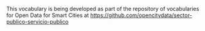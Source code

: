 This vocabulary is being developed as part of the repository of vocabularies for Open Data for Smart Cities at https://github.com/opencitydata/sector-publico-servicio-publico
